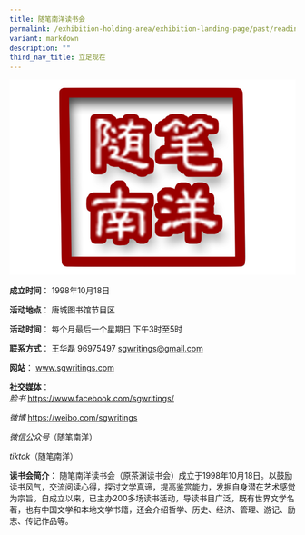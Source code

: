 ```yaml
---
title: 随笔南洋读书会
permalink: /exhibition-holding-area/exhibition-landing-page/past/reading-club-2/
variant: markdown
description: ""
third_nav_title: 立足现在
---
```

![](/images/Reading%20Club%20Exhibition/Present/present_2.jpg)

**成立时间**：	1998年10月18日

**活动地点**：	唐城图书馆节目区

**活动时间**：	每个月最后一个星期日
下午3时至5时

**联系方式**：	王华磊
96975497
sgwritings@gmail.com

**网站**：	www.sgwritings.com

**社交媒体**：	
*脸书*
https://www.facebook.com/sgwritings/

*微博*
https://weibo.com/sgwritings

*微信公众号*（随笔南洋）

*tiktok*（随笔南洋）

**读书会简介**：	随笔南洋读书会（原茶渊读书会）成立于1998年10月18日。以鼓励读书风气，交流阅读心得，探讨文学真谛，提高鉴赏能力，发掘自身潜在艺术感觉为宗旨。自成立以来，已主办200多场读书活动，导读书目广泛，既有世界文学名著，也有中国文学和本地文学书籍，还会介绍哲学、历史、经济、管理、游记、励志、传记作品等。